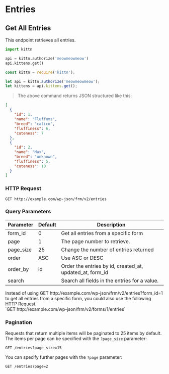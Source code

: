 # Entries

## Get All Entries

This endpoint retrieves all entries.

```python
import kittn

api = kittn.authorize('meowmeowmeow')
api.kittens.get()
```

```javascript
const kittn = require('kittn');

let api = kittn.authorize('meowmeowmeow');
let kittens = api.kittens.get();
```

> The above command returns JSON structured like this:

```json
[
  {
    "id": 1,
    "name": "Fluffums",
    "breed": "calico",
    "fluffiness": 6,
    "cuteness": 7
  },
  {
    "id": 2,
    "name": "Max",
    "breed": "unknown",
    "fluffiness": 5,
    "cuteness": 10
  }
]
```

### HTTP Request

`GET http://example.com/wp-json/frm/v2/entries`

### Query Parameters

Parameter | Default | Description
--------- | ------- | -----------
form_id | 0 | Get all entries from a specific form
page | 1 | The page number to retrieve.
page_size | 25 | Change the number of entries returned
order | ASC | Use ASC or DESC
order_by | id | Order the entries by id, created_at, updated_at, form_id
search | | Search all fields in the entries for a value.

<aside class="notice">
Instead of using GET http://example.com/wp-json/frm/v2/entries?form_id=1 to get all entries from a specific form, you could also use the following HTTP Request.
</aside>
`GET http://example.com/wp-json/frm/v2/forms/1/entries`

### Pagination

Requests that return multiple items will be paginated to 25 items by default. The items per page can be specified with the `?page_size` parameter:

`GET /entries?page_size=15`

You can specify further pages with the `?page` parameter:

`GET /entries?page=2`
